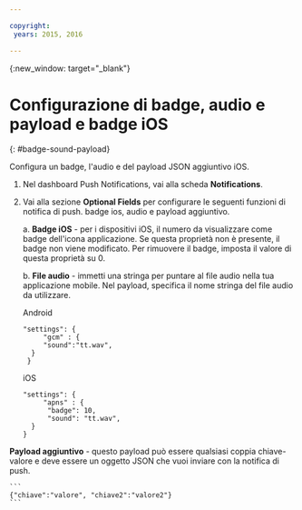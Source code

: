 ```yaml
---

copyright:
 years: 2015, 2016

---
```


{:new_window: target="_blank"}
# Configurazione di badge, audio e payload e badge iOS

{: #badge-sound-payload}

Configura un badge, l'audio e del payload JSON aggiuntivo iOS.

1. Nel dashboard Push Notifications, vai alla scheda **Notifications**.
2. Vai alla sezione **Optional Fields** per configurare le seguenti funzioni di notifica di
                    push. badge ios, audio e payload aggiuntivo.

	a. **Badge iOS** - per i dispositivi iOS, il numero da visualizzare come badge dell'icona applicazione. Se questa proprietà
                            non è presente, il badge non viene modificato. Per rimuovere il badge, imposta
                            il valore di questa proprietà su 0.

	b. **File audio** - immetti una stringa per puntare al file audio nella tua applicazione mobile. Nel payload, specifica
                            il nome stringa del file audio da utilizzare.


	Android

	```
	"settings": {
	     "gcm" : {
	     "sound":"tt.wav",
	  }
	 }  
	```

	iOS

	```
	"settings": {
	     "apns" : {
	      "badge": 10,
	      "sound": "tt.wav",
	  }
	}
	``` 		
**Payload aggiuntivo** - questo payload può essere qualsiasi coppia chiave-valore e deve essere un
                            oggetto JSON che vuoi inviare con la notifica di push.

	```
	{"chiave":"valore", "chiave2":"valore2"}
	```
